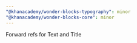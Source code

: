 ```yaml
---
"@khanacademy/wonder-blocks-typography": minor
"@khanacademy/wonder-blocks-core": minor
---
```


Forward refs for Text and Title
